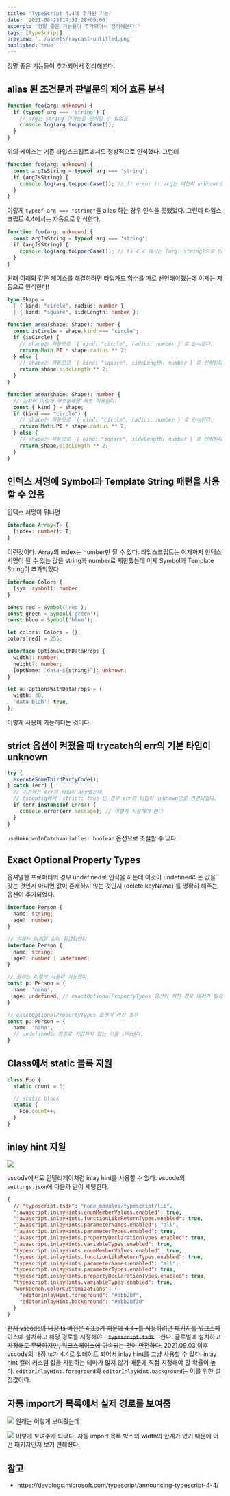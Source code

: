 ```yaml
---
title: 'TypeScript 4.4에 추가된 기능'
date: '2021-08-28T14:31:28+09:00'
excerpt: '정말 좋은 기능들이 추가되어서 정리해본다.'
tags: [TypeScript]
preview: '../assets/raycast-untitled.png'
published: true
---
```


정말 좋은 기능들이 추가되어서 정리해본다.

## alias 된 조건문과 판별문의 제어 흐름 분석

```ts
function foo(arg: unknown) {
  if (typeof arg === 'string') {
    // arg는 string 이라는걸 인식할 수 있었음
    console.log(arg.toUpperCase());
  }
}
```

위의 케이스는 기존 타입스크립트에서도 정상적으로 인식했다. 그런데

```ts
function foo(arg: unknown) {
  const argIsString = typeof arg === 'string';
  if (argIsString) {
    console.log(arg.toUpperCase()); // !! error !! arg는 여전히 unknown으로 인식됨
  }
}
```

이렇게 `typeof arg === "string"`을 alias 하는 경우 인식을 못했었다.
그런데 타입스크립트 4.4에서는 자동으로 인식한다.

```ts
function foo(arg: unknown) {
  const argIsString = typeof arg === 'string';
  if (argIsString) {
    console.log(arg.toUpperCase()); // ts 4.4 에서는 [arg: string]으로 인식된다!
  }
}
```

원래 아래와 같은 케이스를 해결하려면 타입가드 함수를 따로 선언해야했는데 이제는 자동으로 인식한다!

```ts
type Shape =
  | { kind: "circle", radius: number }
  | { kind: "square", sideLength: number };

function area(shape: Shape): number {
  const isCircle = shape.kind === "circle";
  if (isCircle) {
    // shape는 자동으로 `{ kind: "circle", radius: number }`로 인식된다.
    return Math.PI * shape.radius ** 2;
  } else {
    // shape는 자동으로 `{ kind: "square", sideLength: number }`로 인식된다.
    return shape.sideLength ** 2;
  }
}

function area(shape: Shape): number {
  // 심지어 이렇게 구조분해를 해도 적용된다!
  const { kind } = shape;
  if (kind === "circle") {
    // shape는 자동으로 `{ kind: "circle", radius: number }`로 인식된다.
    return Math.PI * shape.radius ** 2;
  } else {
    // shape는 자동으로 `{ kind: "square", sideLength: number }`로 인식된다.
    return shape.sideLength ** 2;
  }
}
```

## 인덱스 서명에 Symbol과 Template String 패턴을 사용할 수 있음

인덱스 서명이 뭐냐면

```ts
interface Array<T> {
  [index: number]: T;
}
```

이런것이다. Array의 index는 number만 될 수 있다. 타입스크립트는 이제까지 인덱스 서명이 될 수 있는 값을 string과 number로 제한했는데 이제 Symbol과 Template String이 추가되었다.

```ts
interface Colors {
  [sym: symbol]: number;
}

const red = Symbol('red');
const green = Symbol('green');
const blue = Symbol('blue');

let colors: Colors = {};
colors[red] = 255;

interface OptionsWithDataProps {
  width?: number;
  height?: number;
  [optName: `data-${string}`]: unknown;
}

let a: OptionsWithDataProps = {
  width: 30,
  'data-blah': true,
};
```

이렇게 사용이 가능하다는 것이다.

## strict 옵션이 켜졌을 때 trycatch의 err의 기본 타입이 unknown

```ts
try {
  executeSomeThirdPartyCode();
} catch (err) {
  // 기존에는 err의 타입이 any였는데,
  // tsconfig에서 `strict: true`인 경우 err의 타입이 unknown으로 변경되었다.
  if (err instanceof Error) {
    console.error(err.message); // 이렇게 사용해야 한다
  }
}
```

`useUnknownInCatchVariables: boolean` 옵션으로 조절할 수 있다.

## Exact Optional Property Types

옵셔널한 프로퍼티의 경우 undefined로 인식을 하는데 이것이 undefined라는 값을 갖는 것인지 아니면 값이 존재하지 않는 것인지 (delete keyName) 를 명확히 해주는 옵션이 추가되었다.

```ts
interface Person {
  name: string;
  age?: number;
}

// 원래는 아래와 같이 취급되었다
interface Person {
  name: string;
  age?: number | undefined;
}

// 원래는 이렇게 사용이 가능했다.
const p: Person = {
  name: 'nana',
  age: undefined, // exactOptionalPropertyTypes 옵션이 켜진 경우 에러가 발생한다.
}

// exactOptionalPropertyTypes 옵션이 켜진 경우
const p: Person = {
  name: 'nana',
  // undefined는 정말로 키값까지 없는 것을 나타낸다.
}
```

## Class에서 static 블록 지원

```ts
class Foo {
  static count = 0;

  // static block
  static {
    Foo.count++;
  }
}
```

## inlay hint 지원

![](../assets/image-17.png)

vscode에서도 인텔리제이처럼 inlay hint를 사용할 수 있다.
vscode의 `settings.json`에 다음과 같이 세팅한다.

```json
{
  // "typescript.tsdk": "node_modules/typescript/lib",
  "javascript.inlayHints.enumMemberValues.enabled": true,
  "javascript.inlayHints.functionLikeReturnTypes.enabled": true,
  "javascript.inlayHints.parameterNames.enabled": "all",
  "javascript.inlayHints.parameterTypes.enabled": true,
  "javascript.inlayHints.propertyDeclarationTypes.enabled": true,
  "javascript.inlayHints.variableTypes.enabled": true,
  "typescript.inlayHints.enumMemberValues.enabled": true,
  "typescript.inlayHints.functionLikeReturnTypes.enabled": true,
  "typescript.inlayHints.parameterNames.enabled": "all",
  "typescript.inlayHints.parameterTypes.enabled": true,
  "typescript.inlayHints.propertyDeclarationTypes.enabled": true,
  "typescript.inlayHints.variableTypes.enabled": true,
  "workbench.colorCustomizations": {
    "editorInlayHint.foreground": "#abb2bf",
    "editorInlayHint.background": "#abb2bf30"
  }
}
```

~~현재 vscode의 내장 ts 버전은 4.3.5기 때문에 4.4+를 사용하려면 패키지를 워크스페이스에 설치하고 해당 경로를 지정해야 - `typescript.tsdk` - 한다. 글로벌에 설치하고 지정해도 무방하지만, 워크스페이스에 귀속되는 것이 안전하다.~~
2021.09.03 이후 vscode의 내장 ts가 4.4로 업데이트 되어서 inlay hint를 그냥 사용할 수 있다.
inlay hint 컬러 커스텀 값을 지원하는 테마가 많지 않기 때문에 직접 지정해야 할 확률이 높다. `editorInlayHint.foreground`와 `editorInlayHint.background`는 이를 위한 설정값이다.

## 자동 import가 목록에서 실제 경로를 보여줌

![](../assets/image-18.png)
원래는 이렇게 보여줬는데

![](../assets/image-19.png)
이렇게 보여주게 되었다. 자동 import 목록 박스의 width의 한계가 있기 때문에 어떤 패키지인지 보기 편해졌다.

## 참고

- https://devblogs.microsoft.com/typescript/announcing-typescript-4-4/

